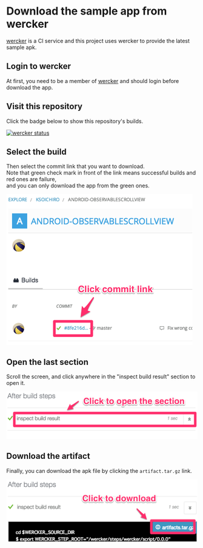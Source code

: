 # Download the sample app from wercker

[wercker](http://wercker.com/) is a CI service and this project uses wercker to provide the latest sample apk.

## Login to wercker

At first, you need to be a member of [wercker](http://wercker.com/) and should login before download the app.

## Visit this repository

Click the badge below to show this repository's builds.

[![wercker status](https://app.wercker.com/status/8d1e27d9f4a662b25dbe70402733582b/m/master "wercker status")](https://app.wercker.com/project/bykey/8d1e27d9f4a662b25dbe70402733582b)

## Select the build

Then select the commit link that you want to download.  
Note that green check mark in front of the link means successful builds and red ones are failure,  
and you can only download the app from the green ones.

![](images/wercker_1.png)

## Open the last section

Scroll the screen, and click anywhere in the "inspect build result" section to open it.

![](images/wercker_2.png)

## Download the artifact

Finally, you can download the apk file by clicking the `artifact.tar.gz` link.

![](images/wercker_3.png)
